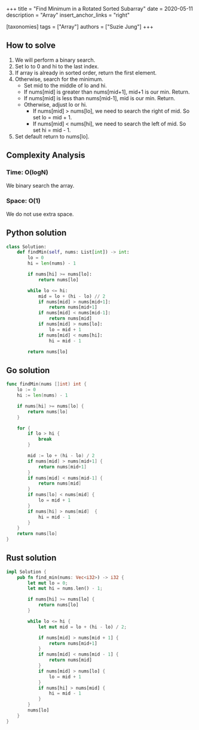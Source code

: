 +++
title = "Find Minimum in a Rotated Sorted Subarray"
date = 2020-05-11
description = "Array"
insert_anchor_links = "right"

[taxonomies]
tags = ["Array"]
authors = ["Suzie Jung"]
+++

## How to solve

1. We will perform a binary search.
2. Set lo to 0 and hi to the last index.
3. If array is already in sorted order, return the first element.
4. Otherwise, search for the minimum.
    * Set mid to the middle of lo and hi. 
    * If nums[mid] is greater than nums[mid+1], mid+1 is our min. Return.
    * If nums[mid] is less than nums[mid-1], mid is our min. Return.
    * Otherwise, adjust lo or hi.
        * If nums[mid] > nums[lo], we need to search the right of mid. So set lo = mid + 1.
        * If nums[mid] < nums[hi], we need to search the left of mid. So set hi = mid - 1.
5. Set default return to nums[lo].

## Complexity Analysis

### Time: O(logN)

We binary search the array.

### Space: O(1)

We do not use extra space.

## Python solution

```python
class Solution:
    def findMin(self, nums: List[int]) -> int:
        lo = 0
        hi = len(nums) - 1

        if nums[hi] >= nums[lo]:
            return nums[lo]

        while lo <= hi:
            mid = lo + (hi - lo) // 2
            if nums[mid] > nums[mid+1]:
                return nums[mid+1]
            if nums[mid] < nums[mid-1]:
                return nums[mid]
            if nums[mid] > nums[lo]:
                lo = mid + 1
            if nums[mid] < nums[hi]:
                hi = mid - 1

        return nums[lo]

```

## Go solution

```go
func findMin(nums []int) int {
    lo := 0
    hi := len(nums) - 1

    if nums[hi] >= nums[lo] {
        return nums[lo]
    }

    for {
        if lo > hi {
            break
        }

        mid := lo + (hi - lo) / 2
        if nums[mid] > nums[mid+1] {
            return nums[mid+1]
        }
        if nums[mid] < nums[mid-1] {
            return nums[mid]
        }
        if nums[lo] < nums[mid] {
            lo = mid + 1
        }
        if nums[hi] > nums[mid]  {
            hi = mid - 1
        }
    }
    return nums[lo]
}
```

## Rust solution

```rust
impl Solution {
    pub fn find_min(nums: Vec<i32>) -> i32 {
        let mut lo = 0;
        let mut hi = nums.len() - 1;

        if nums[hi] >= nums[lo] {
            return nums[lo]
        }

        while lo <= hi {
            let mut mid = lo + (hi - lo) / 2;

            if nums[mid] > nums[mid + 1] {
                return nums[mid+1]
            }
            if nums[mid] < nums[mid - 1] {
                return nums[mid]
            }
            if nums[mid] > nums[lo] {
                lo = mid + 1
            }
            if nums[hi] > nums[mid] {
                hi = mid - 1
            }
        }
        nums[lo]
    }
}
```

